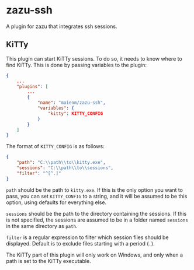 # zazu-ssh

A plugin for zazu that integrates ssh sessions.

## KiTTy

This plugin can start KiTTy sessions. To do so, it needs to know where to find
KiTTy. This is done by passing variables to the plugin:

``` json
{
	...
	"plugins": [
		...
		{
			"name": "maienm/zazu-ssh",
			"variables": {
				"kitty": KITTY_CONFIG
			}
		}
	]
}
```

The format of `KITTY_CONFIG` is as follows:

``` json
{
	"path": "C:\\path\\to\\kitty.exe",
	"sessions": "C:\\path\\to\\sessions",
	"filter": "^[^.]"
}
```

`path` should be the path to `kitty.exe`. If this is the only option you want
to pass, you can set `KITTY_CONFIG` to a string, and it will be assumed to be
this option, using defaults for everything else.

`sessions` should be the path to the directory containing the sessions. If this
is not specified, the sessions are assumed to be in a folder named `sessions`
in the same directory as `path`.

`filter` is a regular expression to filter which session files should be
displayed. Default is to exclude files starting with a period (`.`).

The KiTTy part of this plugin will only work on Windows, and only when a path
is set to the KiTTy executable.

